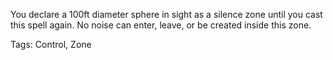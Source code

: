 You declare a 100ft diameter sphere in sight as a silence zone until you cast this spell again. No noise can enter, leave, or be created inside this zone.

Tags: Control, Zone